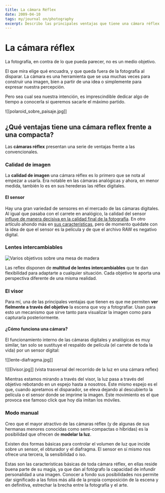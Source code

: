 ```yaml
---
title: La cámara Réflex
date: 2009-04-10
tags: my/journal on/photography
excerpt: Describo las principales ventajas que tiene una cámara réflex para hacer fotos y qué opciones creativas da.
---
```


# La cámara réflex

La fotografía, en contra de lo que pueda parecer, no es un medio objetivo.

El que mira elige qué encuadra, y que queda fuera de la fotografía al disparar. La cámara es una herramienta que se usa muchas veces para construir una imagen, bien a partir de una idea o simplemente para expresar nuestra percepción.

Pero sea cual sea nuestra intención, es imprescindible dedicar algo de tiempo a conocerla si queremos sacarle el máximo partido.

![[polaroid_sobre_paisaje.jpg]]

<Photo :breakpoints="['sm', 'md', 'lg']" name="polaroid_sobre_paisaje.jpg" alt="Una mano sujeta una polaroid recién tomada frente a un paisaje" />

## ¿Qué ventajas tiene una cámara reflex frente a una compacta?

Las **cámaras réflex** presentan una serie de ventajas frente a las convencionales.

### Calidad de imagen

La **calidad de imagen** una cámara réflex es lo primero que se nota al empezar a usarla. Era notable en las cámaras analógicas y ahora, en menor medida, también lo es en sus herederas las réflex digitales.

#### El sensor

Hay una gran variedad de sensores en el mercado de las cámaras digitales. Al igual que pasaba con el carrete en analógico, la calidad del sensor [influye de manera decisiva en la calidad final de la fotografía](https://www.anabelbarrio.com/2009/05/sensor-resolucion-y-calidad-fotografica/). En otro artículo ahondo más en [sus características](https://www.anabelbarrio.com/2009/05/el-sensor-de-las-camaras-digitales/), pero de momento quédate con la idea de que el sensor es la película y de que el archivo RAW es negativo digital.

### Lentes intercambiables
<image alt="Varios objetivos sobre una mesa de madera" />

Las reflex disponen de **multitud de lentes intercambiables** que te dan flexibilidad para adaptarte a cualquier situación. Cada objetivo te aporta una perspectiva diferente de una misma realidad.

### El visor

Para mí, una de las principales ventajas que tienen es que me permiten **ver fielmente a través del objetivo** la escena que voy a fotografiar. Usan para esto un mecanismo que sirve tanto para visualizar la imagen como para capturarla posteriormente.

#### ¿Cómo funciona una cámara?

El funcionamiento interno de las cámaras digitales y analógicas es muy similar, tan solo se sustituye el respaldo de película (el carrete de toda la vida) por un sensor digital:

![[lente-diafragma.jpg]]

![[Elvisor.jpg]]
(vista trasversal del recorrido de la luz en una cámara reflex)

Mientras estamos mirando a través del visor, la luz pasa a través del objetivo rebotando en un espejo hasta a nosotros. Este mismo espejo es el que, cuando apretamos el disparador, se eleva dejando al descubierto la película o el sensor donde se imprime la imagen. Este movimiento es el que provoca ese famoso click que hoy día imitan los móviles.

### Modo manual

Creo que el mayor atractivo de las cámaras réflex (y de algunas de sus hermanas menores conocidas como semi-compactas o híbridas) es la posibilidad que ofrecen de **modelar la luz**.

Existen dos formas básicas para controlar el volumen de luz que incide sobre un sensor, el obturador y el diafragma. El sensor en sí mismo nos ofrece una tercera, la sensibilidad o iso.

Estas son las características básicas de toda cámara réflex, en ellas reside buena parte de su magia, ya que dan al fotógrafo la capacidad de infundir personalidad a una imagen. Conocer a fondo sus posibilidades nos permite dar significado a las fotos más allá de la propia composición de la escena y en definitiva, estrechar la brecha entre la fotografía y el arte.
